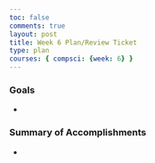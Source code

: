 ```yaml
---
toc: false
comments: true
layout: post
title: Week 6 Plan/Review Ticket 
type: plan
courses: { compsci: {week: 6} }
---
```


### Goals
- 

### Summary of Accomplishments 
- 